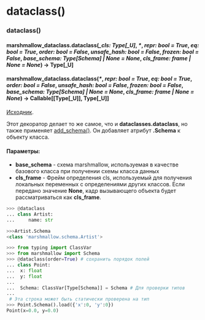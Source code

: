 # dataclass()

### dataclass()

#### marshmallow\_dataclass.dataclass(_\_cls: Type\[\_U]_, _\*_, _repr: bool = True_, _eq: bool = True_, _order: bool = False_, _unsafe\_hash: bool = False_, _frozen: bool = False_, _base\_schema: Type\[Schema] | None = None_, _cls\_frame: frame | None = None_) → Type\[\_U]

#### marshmallow\_dataclass.dataclass(_\*_, _repr: bool = True_, _eq: bool = True_, _order: bool = False_, _unsafe\_hash: bool = False_, _frozen: bool = False_, _base\_schema: Type\[Schema] | None = None_, _cls\_frame: frame | None = None_) → Callable\[\[Type\[\_U]], Type\[\_U]]

[Исходник](https://lovasoa.github.io/marshmallow\_dataclass/html/\_modules/marshmallow\_dataclass.html#dataclass).

Этот декоратор делает то же самое, что и **dataclasses.dataclass**, но также применяет [add\_schema()](dataclass.md#add\_schema). Он добавляет атрибут **.Schema** к объекту класса.

#### Параметры:

* **base\_schema** - схема marshmallow, используемая в качестве базового класса при получении схемы класса данных
* **cls\_frame** - Фрейм определения cls, используемый для получения локальных переменных с определениями других классов. Если передано значение **None**, кадр вызывающего объекта будет рассматриваться как **cls\_frame**.

```python
>>> @dataclass
... class Artist:
...     name: str

>>>Artist.Schema
<class 'marshmallow.schema.Artist'>
```

```python
>>> from typing import ClassVar
>>> from marshmallow import Schema
>>> @dataclass(order=True) # сохранить порядок полей
... class Point:
...  x: float
...  y: float
...
...  Schema: ClassVar[Type[Schema]] = Schema # Для проверки типов
...
 # Эта строка может быть статически проверена на тип
>>> Point.Schema().load({'x':0, 'y':0})
Point(x=0.0, y=0.0)
```
